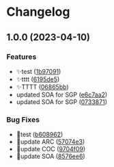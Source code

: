 # Changelog

## 1.0.0 (2023-04-10)


### Features

* ✨test ([1b97091](https://github.com/hks2002/sage-assistant-reports/commit/1b970919041255b0bf8beb5de00519aa55b4b0de))
* ✨tttt ([6195de5](https://github.com/hks2002/sage-assistant-reports/commit/6195de505e16cdffa14126ac34d78370311cc477))
* ✨TTTT ([06865bb](https://github.com/hks2002/sage-assistant-reports/commit/06865bba6498384cdc077c984069c14872d7e263))
* updated SOA for SGP ([e6c7aa2](https://github.com/hks2002/sage-assistant-reports/commit/e6c7aa2e64633d7a751c7d29b6a6119d8d4e009a))
* updated SOA for SGP ([0733871](https://github.com/hks2002/sage-assistant-reports/commit/0733871ae4a0967711aad0dff2cd2e4ab0fb3b76))


### Bug Fixes

* 🐛test ([b608962](https://github.com/hks2002/sage-assistant-reports/commit/b6089628b8becd160036282466b4ad2f7a886d5d))
* 🐛update ARC ([57074e3](https://github.com/hks2002/sage-assistant-reports/commit/57074e3a2fc721e6ca5762d4f93541a56017ba36))
* 🐛update COC ([9704f09](https://github.com/hks2002/sage-assistant-reports/commit/9704f09e6ae3aa1db03b0947270718a74f41a059))
* 🐛update SOA ([8576ee6](https://github.com/hks2002/sage-assistant-reports/commit/8576ee65f73df2431eb7d3958bebbd3b53d4ffb9))
